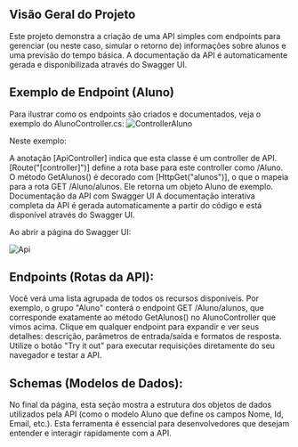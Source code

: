 ## Visão Geral do Projeto
Este projeto demonstra a criação de uma API simples com endpoints para gerenciar (ou neste caso, simular o retorno de) informações sobre alunos e uma previsão do tempo básica. A documentação da API é automaticamente gerada e disponibilizada através do Swagger UI.

## Exemplo de Endpoint (Aluno)
Para ilustrar como os endpoints são criados e documentados, veja o exemplo do AlunoController.cs:
![ControllerAluno](https://github.com/user-attachments/assets/4431dfc1-5eed-41d8-b7f8-b24801f49d7f)

 
Neste exemplo:

A anotação [ApiController] indica que esta classe é um controller de API.
[Route("[controller]")] define a rota base para este controller como /Aluno.
O método GetAlunos() é decorado com [HttpGet("alunos")], o que o mapeia para a rota GET /Aluno/alunos.
Ele retorna um objeto Aluno de exemplo.
Documentação da API com Swagger UI
A documentação interativa completa da API é gerada automaticamente a partir do código e está disponível através do Swagger UI.

 
Ao abrir a página do Swagger UI:

![Api](https://github.com/user-attachments/assets/d74253e8-479b-4e7f-a2f7-a581cc75e974)

## Endpoints (Rotas da API):
Você verá uma lista agrupada de todos os recursos disponíveis. Por exemplo, o grupo "Aluno" conterá o endpoint GET /Aluno/alunos, que corresponde exatamente ao método GetAlunos() no AlunoController que vimos acima.
Clique em qualquer endpoint para expandir e ver seus detalhes: descrição, parâmetros de entrada/saída e formatos de resposta.
Utilize o botão "Try it out" para executar requisições diretamente do seu navegador e testar a API.

## Schemas (Modelos de Dados):
No final da página, esta seção mostra a estrutura dos objetos de dados utilizados pela API (como o modelo Aluno que define os campos Nome, Id, Email, etc.).
Esta ferramenta é essencial para desenvolvedores que desejam entender e interagir rapidamente com a API.

 
